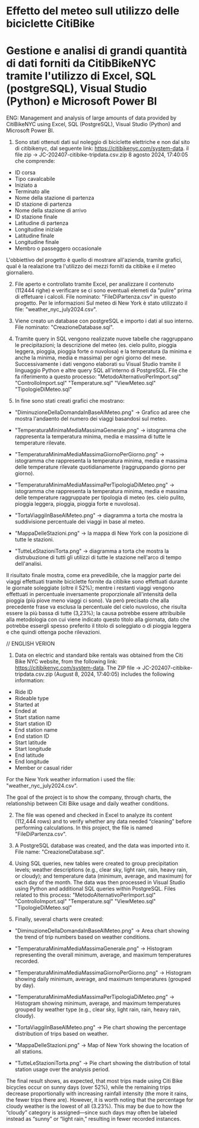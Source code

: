 # Effetto del meteo sull utilizzo delle biciclette CitiBike
# Gestione e analisi di grandi quantità di dati forniti da CitibBikeNYC tramite l'utilizzo di Excel, SQL (postgreSQL), Visual Studio (Python) e Microsoft Power BI

ENG: Management and analysis of large amounts of data provided by CitiBikeNYC using Excel, SQL (PostgreSQL), Visual Studio (Python) and Microsoft Power BI.



1) Sono stati ottenuti dati sul noleggio di biciclette elettriche e non dal sito di citibikenyc, dal seguente link: https://citibikenyc.com/system-data.
il file zip ->  JC-202407-citibike-tripdata.csv.zip	8 agosto 2024, 17:40:05
che comprende:

- ID corsa
- Tipo cavalcabile
- Iniziato a
- Terminato alle
- Nome della stazione di partenza
- ID stazione di partenza
- Nome della stazione di arrivo
- ID stazione finale
- Latitudine di partenza
- Longitudine iniziale
- Latitudine finale
- Longitudine finale
- Membro o passeggero occasionale


L'obbiettivo del progetto è quello di mostrare all'azienda, tramite grafici, qual è la realazione tra l'utilizzo dei mezzi forniti da citibike e il meteo giornaliero.

2) File aperto e controllato tramite Excel, per analizzare il contenuto (112444 righe) e verificare se ci sono eventuali elemeti da "pulire" prima di effetuare i calcoli. File nominato: "FileDiPartenza.csv" in questo progetto.
Per le informazioni Sul meteo di New York è stato utilizzato il file: "weather_nyc_july2024.csv".

3) Viene creato un database con postgreSQL e importo i dati al suo interno. File nominato: "CreazioneDatabase.sql".

4) Tramite query in SQL vengono realizzate nuove tabelle che raggruppano le precipitazioni; la descrizione del meteo (es. cielo pulito, pioggia leggera, pioggia, pioggia forte o nuvolosa) e la temperatura (la minima e anche la minima, media e massima) per ogni giorno del mese. Successivamente i dati vengono elaborati su Visual Studio tramite il linguaggio Python e altre query SQL all'interno di PostgreSQL.
File che fa riferimento a questo processo:
"MetodoAlternativoPerImport.sql"
"ControlloImport.sql"
"Temperature.sql"
"ViewMeteo.sql"
"TipologieDiMeteo.sql"

5) In fine sono stati creati grafici che mostrano:
   
- "DiminuzioneDellaDomandaInBaseAlMeteo.png" -> Grafico ad aree che mostra l'andaento del numero dei viaggi basandosi sul meteo.
  
- "TemperaturaMinimaMediaMassimaGenerale.png" -> istogramma che rappresenta la temperatura minima, media e massima di tutte le temperature rilevate.
  
- "TemperaturaMinimaMediaMassimaGiornoPerGiorno.png" -> istogramma che rappresenta la temperatura minima, media e massima delle temperature rilevate quotidianamente (raggruppando giorno per giorno).
  
- "TemperaturaMinimaMediaMassimaPerTipologiaDiMeteo.png" -> istogramma che rappresenta la temperatura minima, media e massima delle temperature raggruppate per tipologia di meteo (es. cielo pulito, pioggia leggera, pioggia, pioggia forte e nuvolosa).
  
- "TortaViaggiInBaseAlMeteo.png" -> diagramma a torta che mostra la suddivisione percentuale dei viaggi in base al meteo.
  
- "MappaDelleStazioni.png" -> la mappa di New York con la posizione di tutte le stazioni.
  
- "TutteLeStazioniTorta.png" -> diagramma a torta che mostra la distrubuzione di tutti gli utilizzi di tutte le stazione nell'arco di tempo dell'analisi.

Il risultato finale mostra, come era prevedibile, che la maggior parte dei viaggi effettuati tramite biciclette fornite da citibike sono effettuati durante le giornate soleggiate (oltre il 52%); mentre i restanti viaggi vengono effettuati in percentuale inversamente proporzionale all'intensità della pioggia (più piove meno viaggi ci sono). 
Va però precisato che alla precedente frase va esclusa la percentuale del cielo nuvoloso, che risulta essere la più bassa di tutte (3,23%); la causa potrebbe essere attribuibile alla metodologia con cui viene indicato questo titolo alla giornata, dato che potrebbe essergli spesso preferito il titolo di soleggiato o di pioggia leggera e che quindi ottenga poche rilevazioni.


// ENGLISH VERION

1) Data on electric and standard bike rentals was obtained from the Citi Bike NYC website, from the following link: https://citibikenyc.com/system-data.
The ZIP file → JC-202407-citibike-tripdata.csv.zip (August 8, 2024, 17:40:05)
includes the following information:

- Ride ID
- Rideable type
- Started at
- Ended at
- Start station name
- Start station ID
- End station name
- End station ID
- Start latitude
- Start longitude
- End latitude
- End longitude
- Member or casual rider

For the New York weather information i used the file: "weather_nyc_july2024.csv".

The goal of the project is to show the company, through charts, the relationship between Citi Bike usage and daily weather conditions.

2) The file was opened and checked in Excel to analyze its content (112,444 rows) and to verify whether any data needed “cleaning” before performing calculations.
In this project, the file is named "FileDiPartenza.csv".

3) A PostgreSQL database was created, and the data was imported into it. File name: "CreazioneDatabase.sql".

4) Using SQL queries, new tables were created to group precipitation levels; weather descriptions (e.g., clear sky, light rain, rain, heavy rain, or cloudy); and temperature data (minimum, average, and maximum) for each day of the month.
The data was then processed in Visual Studio using Python and additional SQL queries within PostgreSQL.
Files related to this process:
"MetodoAlternativoPerImport.sql"
"ControlloImport.sql"
"Temperature.sql"
"ViewMeteo.sql"
"TipologieDiMeteo.sql"

5) Finally, several charts were created:

- "DiminuzioneDellaDomandaInBaseAlMeteo.png" → Area chart showing the trend of trip numbers based on weather conditions.

- "TemperaturaMinimaMediaMassimaGenerale.png" → Histogram representing the overall minimum, average, and maximum temperatures recorded.

- "TemperaturaMinimaMediaMassimaGiornoPerGiorno.png" → Histogram showing daily minimum, average, and maximum temperatures (grouped by day).

- "TemperaturaMinimaMediaMassimaPerTipologiaDiMeteo.png" → Histogram showing minimum, average, and maximum temperatures grouped by weather type (e.g., clear sky, light rain, rain, heavy rain, cloudy).

- "TortaViaggiInBaseAlMeteo.png" → Pie chart showing the percentage distribution of trips based on weather.

- "MappaDelleStazioni.png" → Map of New York showing the location of all stations.

- "TutteLeStazioniTorta.png" → Pie chart showing the distribution of total station usage over the analysis period.

The final result shows, as expected, that most trips made using Citi Bike bicycles occur on sunny days (over 52%), while the remaining trips decrease proportionally with increasing rainfall intensity (the more it rains, the fewer trips there are).
However, it is worth noting that the percentage for cloudy weather is the lowest of all (3.23%). This may be due to how the “cloudy” category is assigned—since such days may often be labeled instead as “sunny” or “light rain,” resulting in fewer recorded instances.
